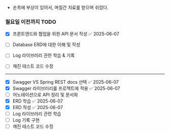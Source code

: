 - 손목에 부상이 있어서, 며칠간 치료를 받으며 쉬었다.

### 월요일 이전까지 TODO
- [x] 프론트엔드와 협업을 위한 API 문서 작성 ✅ 2025-06-07
- [ ] Database ERD에 대한 이해 및 작성
- [ ] Log 라이브러리 관련 학습 & 기록
- [ ] 깨진 테스트 코드 수정



---


- [x] Swagger VS Spring REST docs 선택 ✅ 2025-06-07
- [x] Swagger 라이브러리를 프로젝트에 적용 ✅ 2025-06-07
- [ ] 어노테이션으로 API 정리 및 문서화
- [x] ERD 학습 ✅ 2025-06-07
- [x] ERD 작성 ✅ 2025-06-07
- [ ] Log 라이브러리 관련 학습
- [ ] Log 기록 구현
- [ ] 깨진 테스트 코드 수정